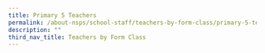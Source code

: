 ```yaml
---
title: Primary 5 Teachers
permalink: /about-nsps/school-staff/teachers-by-form-class/primary-5-teachers
description: ""
third_nav_title: Teachers by Form Class
---
```

